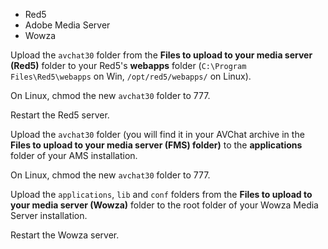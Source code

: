<ul class="nav nav-tabs" id="serversTab">
  <li class="active"><a data-target="#red5" data-toggle="tab">Red5</a></li>
  <li><a data-target="#ams" data-toggle="tab">Adobe Media Server</a></li>
  <li><a data-target="#wowza" data-toggle="tab">Wowza</a></li>
</ul>

<div class="tab-content">

<div class="tab-pane active" id="red5">
<div class="panel panel-default">
<div class="panel-body">

<p>Upload the <code class="highlighter-rouge">avchat30</code> folder from the <b>Files to upload to your media server (Red5)</b> folder to your Red5's <b>webapps</b> folder (<code class="highlighter-rouge">C:\Program Files\Red5\webapps</code> on Win, <code class="highlighter-rouge">/opt/red5/webapps/</code> on Linux).</p>

<p>On Linux, chmod the new <code class="highlighter-rouge">avchat30</code> folder to 777.</p>

<p>Restart the Red5 server.</p>

</div>
</div>
</div>

<div class="tab-pane" id="ams">
<div class="panel panel-default">
<div class="panel-body">
Upload the <code class="highlighter-rouge">avchat30</code> folder (you will find it in your AVChat archive in the <b>Files to upload to your media server (FMS) folder)</b> to the <b>applications</b> folder of your AMS installation.

<p>On Linux, chmod the new <code class="highlighter-rouge">avchat30</code> folder to 777.</p>

</div>
</div>
</div>

<div class="tab-pane" id="wowza">
<div class="panel panel-default">
<div class="panel-body">
<p>Upload the <code class="highlighter-rouge">applications</code>, <code class="highlighter-rouge">lib</code> and <code class="highlighter-rouge">conf</code> folders from the <b>Files to upload to your media server (Wowza)</b> folder to the root folder of your Wowza Media Server installation.</p>

<p>Restart the Wowza server.</p>

<!--Starting with Wowza Streaming Engine 4, a new GUI has been added that allows you to control the server and individual applications. This can be accessed using a browser by going to <b>http://WOWZA_SERVER_ADDRESS:8088/enginemanager</b>-->
</div>
</div>
</div>

</div>

<script>
jQuery(function () {
    jQuery('#serversTab a:last').tab('show')
})
</script>
